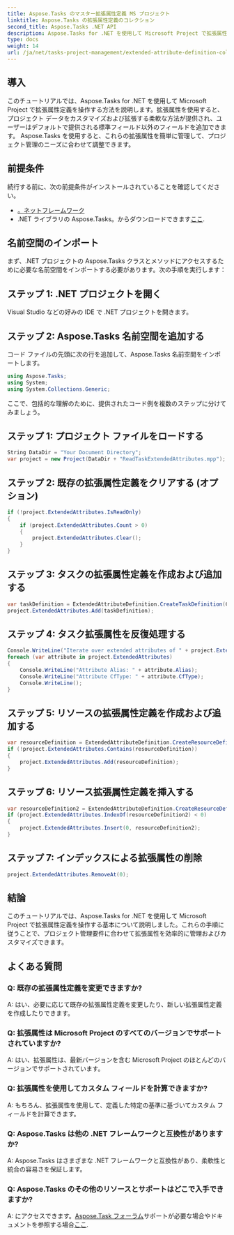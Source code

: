 ```yaml
---
title: Aspose.Tasks のマスター拡張属性定義 MS プロジェクト
linktitle: Aspose.Tasks の拡張属性定義のコレクション
second_title: Aspose.Tasks .NET API
description: Aspose.Tasks for .NET を使用して Microsoft Project で拡張属性定義を管理する方法を学習します。プロジェクト データを簡単にカスタマイズおよび強化します。
type: docs
weight: 14
url: /ja/net/tasks-project-management/extended-attribute-definition-collection/
---
```

## 導入
このチュートリアルでは、Aspose.Tasks for .NET を使用して Microsoft Project で拡張属性定義を操作する方法を説明します。拡張属性を使用すると、プロジェクト データをカスタマイズおよび拡張する柔軟な方法が提供され、ユーザーはデフォルトで提供される標準フィールド以外のフィールドを追加できます。 Aspose.Tasks を使用すると、これらの拡張属性を簡単に管理して、プロジェクト管理のニーズに合わせて調整できます。
## 前提条件
続行する前に、次の前提条件がインストールされていることを確認してください。
- [。ネットフレームワーク](https://dotnet.microsoft.com/download)
- .NET ライブラリの Aspose.Tasks。からダウンロードできます[ここ](https://releases.aspose.com/tasks/net/).

## 名前空間のインポート
まず、.NET プロジェクトの Aspose.Tasks クラスとメソッドにアクセスするために必要な名前空間をインポートする必要があります。次の手順を実行します：
## ステップ 1: .NET プロジェクトを開く
Visual Studio などの好みの IDE で .NET プロジェクトを開きます。
## ステップ 2: Aspose.Tasks 名前空間を追加する
コード ファイルの先頭に次の行を追加して、Aspose.Tasks 名前空間をインポートします。
```csharp
using Aspose.Tasks;
using System;
using System.Collections.Generic;

```

ここで、包括的な理解のために、提供されたコード例を複数のステップに分けてみましょう。
## ステップ 1: プロジェクト ファイルをロードする
```csharp
String DataDir = "Your Document Directory";
var project = new Project(DataDir + "ReadTaskExtendedAttributes.mpp");
```
## ステップ 2: 既存の拡張属性定義をクリアする (オプション)
```csharp
if (!project.ExtendedAttributes.IsReadOnly)
{
    if (project.ExtendedAttributes.Count > 0)
    {
        project.ExtendedAttributes.Clear();
    }
}
```
## ステップ 3: タスクの拡張属性定義を作成および追加する
```csharp
var taskDefinition = ExtendedAttributeDefinition.CreateTaskDefinition(CustomFieldType.Start, ExtendedAttributeTask.Start7, "Start 7");
project.ExtendedAttributes.Add(taskDefinition);
```
## ステップ 4: タスク拡張属性を反復処理する
```csharp
Console.WriteLine("Iterate over extended attributes of " + project.ExtendedAttributes.ParentProject.Get(Prj.Name) + " project: ");
foreach (var attribute in project.ExtendedAttributes)
{
    Console.WriteLine("Attribute Alias: " + attribute.Alias);
    Console.WriteLine("Attribute CfType: " + attribute.CfType);
    Console.WriteLine();
}
```
## ステップ 5: リソースの拡張属性定義を作成および追加する
```csharp
var resourceDefinition = ExtendedAttributeDefinition.CreateResourceDefinition(CustomFieldType.Cost, ExtendedAttributeResource.Cost5, "My cost");
if (!project.ExtendedAttributes.Contains(resourceDefinition))
{
    project.ExtendedAttributes.Add(resourceDefinition);
}
```
## ステップ 6: リソース拡張属性定義を挿入する
```csharp
var resourceDefinition2 = ExtendedAttributeDefinition.CreateResourceDefinition(CustomFieldType.Number, ExtendedAttributeResource.Cost1, "My Cost 2");
if (project.ExtendedAttributes.IndexOf(resourceDefinition2) < 0)
{
    project.ExtendedAttributes.Insert(0, resourceDefinition2);
}
```
## ステップ 7: インデックスによる拡張属性の削除
```csharp
project.ExtendedAttributes.RemoveAt(0);
```

## 結論
このチュートリアルでは、Aspose.Tasks for .NET を使用して Microsoft Project で拡張属性定義を操作する基本について説明しました。これらの手順に従うことで、プロジェクト管理要件に合わせて拡張属性を効率的に管理およびカスタマイズできます。
## よくある質問
### Q: 既存の拡張属性定義を変更できますか?
A: はい、必要に応じて既存の拡張属性定義を変更したり、新しい拡張属性定義を作成したりできます。
### Q: 拡張属性は Microsoft Project のすべてのバージョンでサポートされていますか?
A: はい、拡張属性は、最新バージョンを含む Microsoft Project のほとんどのバージョンでサポートされています。
### Q: 拡張属性を使用してカスタム フィールドを計算できますか?
A: もちろん、拡張属性を使用して、定義した特定の基準に基づいてカスタム フィールドを計算できます。
### Q: Aspose.Tasks は他の .NET フレームワークと互換性がありますか?
A: Aspose.Tasks はさまざまな .NET フレームワークと互換性があり、柔軟性と統合の容易さを保証します。
### Q: Aspose.Tasks のその他のリソースとサポートはどこで入手できますか?
 A: にアクセスできます。[Aspose.Task フォーラム](https://forum.aspose.com/c/tasks/15)サポートが必要な場合やドキュメントを参照する場合[ここ](https://reference.aspose.com/tasks/net/).